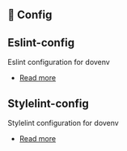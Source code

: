 ## 🔧 Config

## Eslint-config

Eslint configuration for dovenv

- [Read more](/guide/config/eslint-config)

## Stylelint-config

Stylelint configuration for dovenv

- [Read more](/guide/config/stylelint-config)

